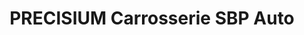 ---
title: "PRECISIUM Carrosserie SBP Auto"
url: /morieres-les-avignon/precisium-carrosserie-sbp-auto/
shop: Autowerkstatt
---